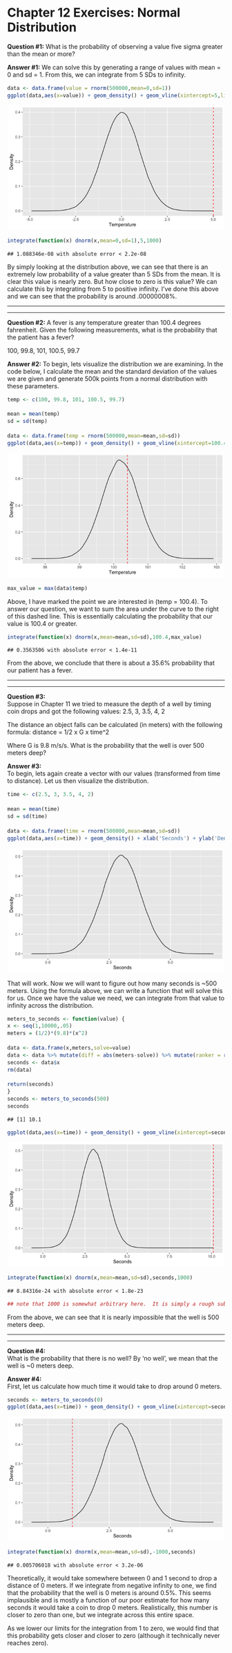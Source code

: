 Chapter 12 Exercises: Normal Distribution
================

**Question \#1:** What is the probability of observing a value five
sigma greater than the mean or more?

**Answer \#1:** We can solve this by generating a range of values with
mean = 0 and sd = 1. From this, we can integrate from 5 SDs to infinity.

``` r
data <- data.frame(value = rnorm(500000,mean=0,sd=1))
ggplot(data,aes(x=value)) + geom_density() + geom_vline(xintercept=5,linetype='dashed',colour='red') + xlab('Temperature') + ylab('Density')
```

![](ch12_normal_distribution_files/figure-gfm/calc%20q1-1.png)<!-- -->

``` r
integrate(function(x) dnorm(x,mean=0,sd=1),5,1000)
```

    ## 1.088346e-08 with absolute error < 2.2e-08

By simply looking at the distribution above, we can see that there is an
extremely low probability of a value greater than 5 SDs from the mean.
It is clear this value is nearly zero. But how close to zero is this
value? We can calculate this by integrating from 5 to positive infinity.
I’ve done this above and we can see that the probability is around
.00000008%.

-----

-----

**Question \#2:** A fever is any temperature greater than 100.4 degrees
fahrenheit. Given the following measurements, what is the probability
that the patient has a fever?

100, 99.8, 101, 100.5, 99.7

**Answer \#2:** To begin, lets visualize the distribution we are
examining. In the code below, I calculate the mean and the standard
deviation of the values we are given and generate 500k points from a
normal distribution with these parameters.

``` r
temp <- c(100, 99.8, 101, 100.5, 99.7)

mean = mean(temp)
sd = sd(temp)

data <- data.frame(temp = rnorm(500000,mean=mean,sd=sd))
ggplot(data,aes(x=temp)) + geom_density() + geom_vline(xintercept=100.4,linetype='dashed',colour='red') + xlab('Temperature') + ylab('Density')
```

![](ch12_normal_distribution_files/figure-gfm/q2%20calc-1.png)<!-- -->

``` r
max_value = max(data$temp)
```

Above, I have marked the point we are interested in (temp = 100.4). To
answer our question, we want to sum the area under the curve to the
right of this dashed line. This is essentially calculating the
probability that our value is 100.4 or greater.

``` r
integrate(function(x) dnorm(x,mean=mean,sd=sd),100.4,max_value)
```

    ## 0.3563506 with absolute error < 1.4e-11

From the above, we conclude that there is about a 35.6% probability that
our patient has a fever.

-----

-----

**Question \#3:**  
Suppose in Chapter 11 we tried to measure the depth of a well by timing
coin drops and got the following values: 2.5, 3, 3.5, 4, 2

The distance an object falls can be calculated (in meters) with the
following formula: distance = 1/2 x G x time^2

Where G is 9.8 m/s/s. What is the probability that the well is over 500
meters deep?

**Answer \#3:**  
To begin, lets again create a vector with our values (transformed from
time to distance). Let us then visualize the distribution.

``` r
time <- c(2.5, 3, 3.5, 4, 2)

mean = mean(time)
sd = sd(time)

data <- data.frame(time = rnorm(500000,mean=mean,sd=sd))
ggplot(data,aes(x=time)) + geom_density() + xlab('Seconds') + ylab('Density')
```

![](ch12_normal_distribution_files/figure-gfm/calc%20q3-1.png)<!-- -->

That will work. Now we will want to figure out how many seconds is \~500
meters. Using the formula above, we can write a function that will solve
this for us. Once we have the value we need, we can integrate from that
value to infinity across the distribution.

``` r
meters_to_seconds <- function(value) {
x <- seq(1,10000,.05)
meters = (1/2)*(9.8)*(x^2)

data <- data.frame(x,meters,solve=value)
data <- data %>% mutate(diff = abs(meters-solve)) %>% mutate(ranker = rank(diff)) %>% filter(ranker == 1)
seconds <- data$x
rm(data)

return(seconds)
}
seconds <- meters_to_seconds(500)
seconds
```

    ## [1] 10.1

``` r
ggplot(data,aes(x=time)) + geom_density() + geom_vline(xintercept=seconds,linetype='dashed',colour='red') + xlab('Seconds') + ylab('Density')
```

![](ch12_normal_distribution_files/figure-gfm/function%20for%20q3-1.png)<!-- -->

``` r
integrate(function(x) dnorm(x,mean=mean,sd=sd),seconds,1000)  
```

    ## 8.84316e-24 with absolute error < 1.8e-23

``` r
## note that 1000 is somewhat arbitrary here.  It is simply a rough substitute for` 'infinity'
```

From the above, we can see that it is nearly impossible that the well is
500 meters deep.

-----

-----

**Question \#4:**  
What is the probability that there is no well? By ‘no well’, we mean
that the well is \~0 meters deep.

**Answer \#4:**  
First, let us calculate how much time it would take to drop around 0
meters.

``` r
seconds <- meters_to_seconds(0)
ggplot(data,aes(x=time)) + geom_density() + geom_vline(xintercept=seconds,linetype='dashed',colour='red') + xlab('Seconds') + ylab('Density')
```

![](ch12_normal_distribution_files/figure-gfm/q4%20calc%20time-1.png)<!-- -->

``` r
integrate(function(x) dnorm(x,mean=mean,sd=sd),-1000,seconds)  
```

    ## 0.005706018 with absolute error < 3.2e-06

Theoretically, it would take somewhere between 0 and 1 second to drop a
distance of 0 meters. If we integrate from negative infinity to one, we
find that the probability that the well is 0 meters is around 0.5%. This
seems implausible and is mostly a function of our poor estimate for how
many seconds it would take a coin to drop 0 meters. Realistically, this
number is closer to zero than one, but we integrate across this entire
space.

As we lower our limits for the integration from 1 to zero, we would find
that this probability gets closer and closer to zero (although it
technically never reaches zero).
